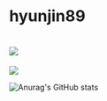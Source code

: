 # hyunjin89

# <img src="https://img.shields.io/badge/기술명-색상코드?style=flat-square&logo=로고&logoColor=색상"/>
<img src="https://img.shields.io/badge/Python-3766AB?style=flat-square&logo=Python&logoColor=white"/>


![Anurag's GitHub stats](https://github-readme-stats.vercel.app/api?username=hyunjin89&show_icons=true&theme=radical)
